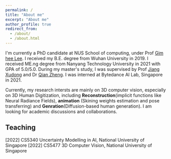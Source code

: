 ```yaml
---
permalink: /
title: "About me"
excerpt: "About me"
author_profile: true
redirect_from: 
  - /about/
  - /about.html
---
```


I'm currently a PhD candidate at NUS School of computing, under Prof [Gim hee Lee](https://www.comp.nus.edu.sg/~leegh/). 
I received my B.E. degree from Wuhan University in 2019. I received ME.ng degree from Nanyang Technology University in 2021 with GPA of 5.0/5.0. During my master's study, I was supervised by Prof [Jiang Xudong](https://personal.ntu.edu.sg/exdjiang/) and Dr [Qian Zheng](https://q-zh.github.io/). I was interned at Bytedance AI Lab, Singapore in 2021.

Currently, my research intersts are mainly on 3D computer vision, especially on 3D Human Digitization, including **Reconstruction**(implicit functions like Neural Radiance Fields), **animation** (Skining weights estimation and pose transferring) and **Genration**(Diffusion-based human generation). I am looking for academic discussions and collaborations.


Teaching
------
\[2022] CS5340 Uncertainty Modelling in AI, National University of Singapore
\[2022] CS5477 3D Computer Vision, National University of Singapore
